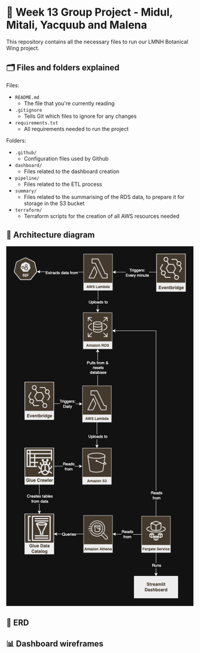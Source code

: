 # 🌱 Week 13 Group Project - Midul, Mitali, Yacquub and Malena

This repository contains all the necessary files to run our LMNH Botanical Wing project.

## 🗂️ Files and folders explained

Files:

- `README.md`
    - The file that you're currently reading
- `.gitignore`
    - Tells Git which files to ignore for any changes
- `requirements.txt`
    - All requirements needed to run the project

Folders:

- `.github/`
    - Configuration files used by Github
- `dashboard/`
    - Files related to the dashboard creation
- `pipeline/`
    - Files related to the ETL process
- `summary/`
    - Files related to the summarising of the RDS data, to prepare it for storage in the S3 bucket
- `terraform/`
    - Terraform scripts for the creation of all AWS resources needed

## 📐 Architecture diagram

<img width="500px" src="https://github.com/Midul123/seljkfcq-Week-13-Group-Project/blob/main/images/LNMH_Architecture_Diagram.png">

## 🧩 ERD

## 📊 Dashboard wireframes